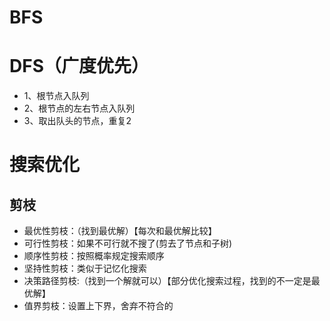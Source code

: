 # BFS

# DFS（广度优先）
- 1、根节点入队列
- 2、根节点的左右节点入队列
- 3、取出队头的节点，重复2
# 搜索优化
## 剪枝
- 最优性剪枝：（找到最优解）【每次和最优解比较】
- 可行性剪枝：如果不可行就不搜了(剪去了节点和子树)
- 顺序性剪枝：按照概率规定搜索顺序
- 坚持性剪枝：类似于记忆化搜索
- 决策路径剪枝:（找到一个解就可以）【部分优化搜索过程，找到的不一定是最优解】
- 值界剪枝：设置上下界，舍弃不符合的
